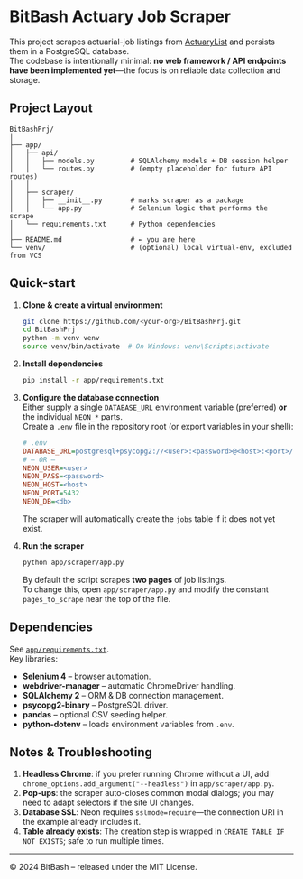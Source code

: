 # BitBash Actuary Job Scraper

This project scrapes actuarial-job listings from [ActuaryList](https://www.actuarylist.com/) and persists them in a PostgreSQL database.  
The codebase is intentionally minimal: **no web framework / API endpoints have been implemented yet**—the focus is on reliable data collection and storage.

## Project Layout
```
BitBashPrj/
│
├── app/
│   ├── api/
│   │   ├── models.py         # SQLAlchemy models + DB session helper
│   │   └── routes.py         # (empty placeholder for future API routes)
│   │
│   ├── scraper/
│   │   ├── __init__.py       # marks scraper as a package
│   │   └── app.py            # Selenium logic that performs the scrape
│   └── requirements.txt      # Python dependencies
│
├── README.md                 # ← you are here
└── venv/                     # (optional) local virtual-env, excluded from VCS
```

## Quick-start
1. **Clone & create a virtual environment**
   ```bash
   git clone https://github.com/<your-org>/BitBashPrj.git
   cd BitBashPrj
   python -m venv venv
   source venv/bin/activate  # On Windows: venv\Scripts\activate
   ```

2. **Install dependencies**
   ```bash
   pip install -r app/requirements.txt
   ```

3. **Configure the database connection**  
   Either supply a single `DATABASE_URL` environment variable (preferred) **or** the individual `NEON_*` parts.  
   Create a `.env` file in the repository root (or export variables in your shell):
   ```ini
   # .env
   DATABASE_URL=postgresql+psycopg2://<user>:<password>@<host>:<port>/<db>?sslmode=require
   # – OR –
   NEON_USER=<user>
   NEON_PASS=<password>
   NEON_HOST=<host>
   NEON_PORT=5432
   NEON_DB=<db>
   ```
   The scraper will automatically create the `jobs` table if it does not yet exist.

4. **Run the scraper**
   ```bash
   python app/scraper/app.py
   ```
   By default the script scrapes **two pages** of job listings.  
   To change this, open `app/scraper/app.py` and modify the constant `pages_to_scrape` near the top of the file.

## Dependencies
See [`app/requirements.txt`](app/requirements.txt).  
Key libraries:
- **Selenium 4** – browser automation.
- **webdriver-manager** – automatic ChromeDriver handling.
- **SQLAlchemy 2** – ORM & DB connection management.
- **psycopg2-binary** – PostgreSQL driver.
- **pandas** – optional CSV seeding helper.
- **python-dotenv** – loads environment variables from `.env`.

## Notes & Troubleshooting
1. **Headless Chrome**: if you prefer running Chrome without a UI, add `chrome_options.add_argument("--headless")` in `app/scraper/app.py`.
2. **Pop-ups**: the scraper auto-closes common modal dialogs; you may need to adapt selectors if the site UI changes.
3. **Database SSL**: Neon requires `sslmode=require`—the connection URI in the example already includes it.
4. **Table already exists**: The creation step is wrapped in `CREATE TABLE IF NOT EXISTS`; safe to run multiple times.

---
© 2024 BitBash – released under the MIT License. 